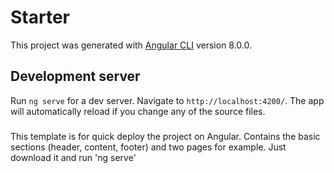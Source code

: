 # Starter

This project was generated with [Angular CLI](https://github.com/angular/angular-cli) version 8.0.0.

## Development server

Run `ng serve` for a dev server. Navigate to `http://localhost:4200/`. The app will automatically reload if you change any of the source files.


### 
This template is for quick deploy the project on Angular. Contains the basic sections (header, content, footer) and two pages for example. Just download it and run 'ng serve'
